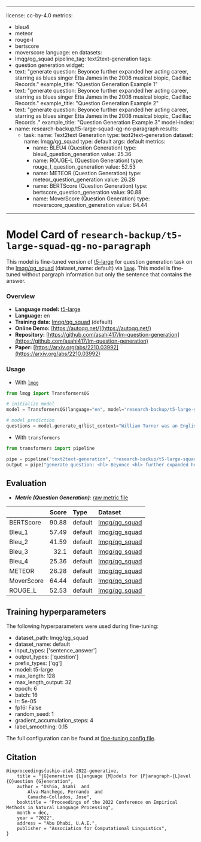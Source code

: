 
---
license: cc-by-4.0
metrics:
- bleu4
- meteor
- rouge-l
- bertscore
- moverscore
language: en
datasets:
- lmqg/qg_squad
pipeline_tag: text2text-generation
tags:
- question generation
widget:
- text: "generate question: <hl> Beyonce <hl> further expanded her acting career, starring as blues singer Etta James in the 2008 musical biopic, Cadillac Records."
  example_title: "Question Generation Example 1" 
- text: "generate question: Beyonce further expanded her acting career, starring as blues singer <hl> Etta James <hl> in the 2008 musical biopic, Cadillac Records."
  example_title: "Question Generation Example 2" 
- text: "generate question: Beyonce further expanded her acting career, starring as blues singer Etta James in the 2008 musical biopic,  <hl> Cadillac Records <hl> ."
  example_title: "Question Generation Example 3" 
model-index:
- name: research-backup/t5-large-squad-qg-no-paragraph
  results:
  - task:
      name: Text2text Generation
      type: text2text-generation
    dataset:
      name: lmqg/qg_squad
      type: default
      args: default
    metrics:
    - name: BLEU4 (Question Generation)
      type: bleu4_question_generation
      value: 25.36
    - name: ROUGE-L (Question Generation)
      type: rouge_l_question_generation
      value: 52.53
    - name: METEOR (Question Generation)
      type: meteor_question_generation
      value: 26.28
    - name: BERTScore (Question Generation)
      type: bertscore_question_generation
      value: 90.88
    - name: MoverScore (Question Generation)
      type: moverscore_question_generation
      value: 64.44
---

# Model Card of `research-backup/t5-large-squad-qg-no-paragraph`
This model is fine-tuned version of [t5-large](https://huggingface.co/t5-large) for question generation task on the [lmqg/qg_squad](https://huggingface.co/datasets/lmqg/qg_squad) (dataset_name: default) via [`lmqg`](https://github.com/asahi417/lm-question-generation).
This model is fine-tuned without pargraph information but only the sentence that contains the answer.

### Overview
- **Language model:** [t5-large](https://huggingface.co/t5-large)   
- **Language:** en  
- **Training data:** [lmqg/qg_squad](https://huggingface.co/datasets/lmqg/qg_squad) (default)
- **Online Demo:** [https://autoqg.net/](https://autoqg.net/)
- **Repository:** [https://github.com/asahi417/lm-question-generation](https://github.com/asahi417/lm-question-generation)
- **Paper:** [https://arxiv.org/abs/2210.03992](https://arxiv.org/abs/2210.03992)

### Usage
- With [`lmqg`](https://github.com/asahi417/lm-question-generation#lmqg-language-model-for-question-generation-)
```python
from lmqg import TransformersQG

# initialize model
model = TransformersQG(language="en", model="research-backup/t5-large-squad-qg-no-paragraph")

# model prediction
questions = model.generate_q(list_context="William Turner was an English painter who specialised in watercolour landscapes", list_answer="William Turner")

```

- With `transformers`
```python
from transformers import pipeline

pipe = pipeline("text2text-generation", "research-backup/t5-large-squad-qg-no-paragraph")
output = pipe("generate question: <hl> Beyonce <hl> further expanded her acting career, starring as blues singer Etta James in the 2008 musical biopic, Cadillac Records.")

```

## Evaluation


- ***Metric (Question Generation)***: [raw metric file](https://huggingface.co/research-backup/t5-large-squad-qg-no-paragraph/raw/main/eval/metric.first.sentence.sentence_answer.question.lmqg_qg_squad.default.json) 

|            |   Score | Type    | Dataset                                                        |
|:-----------|--------:|:--------|:---------------------------------------------------------------|
| BERTScore  |   90.88 | default | [lmqg/qg_squad](https://huggingface.co/datasets/lmqg/qg_squad) |
| Bleu_1     |   57.49 | default | [lmqg/qg_squad](https://huggingface.co/datasets/lmqg/qg_squad) |
| Bleu_2     |   41.59 | default | [lmqg/qg_squad](https://huggingface.co/datasets/lmqg/qg_squad) |
| Bleu_3     |   32.1  | default | [lmqg/qg_squad](https://huggingface.co/datasets/lmqg/qg_squad) |
| Bleu_4     |   25.36 | default | [lmqg/qg_squad](https://huggingface.co/datasets/lmqg/qg_squad) |
| METEOR     |   26.28 | default | [lmqg/qg_squad](https://huggingface.co/datasets/lmqg/qg_squad) |
| MoverScore |   64.44 | default | [lmqg/qg_squad](https://huggingface.co/datasets/lmqg/qg_squad) |
| ROUGE_L    |   52.53 | default | [lmqg/qg_squad](https://huggingface.co/datasets/lmqg/qg_squad) |



## Training hyperparameters

The following hyperparameters were used during fine-tuning:
 - dataset_path: lmqg/qg_squad
 - dataset_name: default
 - input_types: ['sentence_answer']
 - output_types: ['question']
 - prefix_types: ['qg']
 - model: t5-large
 - max_length: 128
 - max_length_output: 32
 - epoch: 6
 - batch: 16
 - lr: 5e-05
 - fp16: False
 - random_seed: 1
 - gradient_accumulation_steps: 4
 - label_smoothing: 0.15

The full configuration can be found at [fine-tuning config file](https://huggingface.co/research-backup/t5-large-squad-qg-no-paragraph/raw/main/trainer_config.json).

## Citation
```
@inproceedings{ushio-etal-2022-generative,
    title = "{G}enerative {L}anguage {M}odels for {P}aragraph-{L}evel {Q}uestion {G}eneration",
    author = "Ushio, Asahi  and
        Alva-Manchego, Fernando  and
        Camacho-Collados, Jose",
    booktitle = "Proceedings of the 2022 Conference on Empirical Methods in Natural Language Processing",
    month = dec,
    year = "2022",
    address = "Abu Dhabi, U.A.E.",
    publisher = "Association for Computational Linguistics",
}

```
